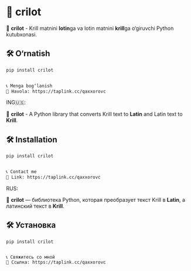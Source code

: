 # 🔄 crilot

🚀 **crilot** - Krill matnini **lotin**ga va lotin matnini **krill**ga o‘giruvchi Python kutubxonasi.  

## 🛠 O‘rnatish  
```bash
pip install crilot


📞 Menga bog‘lanish
🔗 Havola: https://taplink.cc/qaxxorovc


```

ING🇺🇸:


🚀 **crilot** - A Python library that converts Krill text to **Latin** and Latin text to **Krill**.  

## 🛠 Installation  
```bash
pip install crilot


📞 Contact me
🔗 Link: https://taplink.cc/qaxxorovc


```

RUS:


🚀 **crilot** — библиотека Python, которая преобразует текст Krill в **Latin**, а латинский текст в **Krill**.  

## 🛠 Установка  
``` баш
pip install crilot


📞 Свяжитесь со мной
🔗 Ссылка: https://taplink.cc/qaxxorovc

```